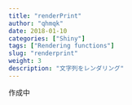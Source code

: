 ```yaml
---
title: "renderPrint"
author: "qhmqk"
date: 2018-01-10
categories: ["Shiny"]
tags: ["Rendering functions"]
slug: "renderprint"
weight: 3
description: "文字列をレンダリング"
---
```


作成中